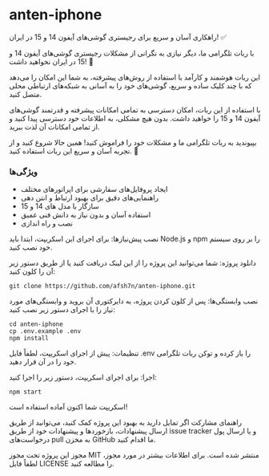 # anten-iphone
راهکاری آسان و سریع برای رجیستری گوشی‌های آیفون 14 و 15 در ایران! ✅


با ربات تلگرامی ما، دیگر نیازی به نگرانی از مشکلات رجیستری گوشی‌های آیفون 14 و 15 در ایران نخواهید داشت! 📱

این ربات هوشمند و کارآمد با استفاده از روش‌های پیشرفته، به شما این امکان را می‌دهد که با چند کلیک ساده و سریع، گوشی‌های خود را به آسانی به شبکه‌های ارتباطی محلی متصل کنید.

با استفاده از این ربات، امکان دسترسی به تمامی امکانات پیشرفته و قدرتمند گوشی‌های آیفون 14 و 15 را خواهید داشت. بدون هیچ مشکلی، به اطلاعات خود دسترسی پیدا کنید و از تمامی امکانات آن لذت ببرید.

بپیوندید به ربات تلگرامی ما و مشکلات خود را فراموش کنید! همین حالا شروع کنید و از تجربه آسان و سریع این ربات استفاده کنید. 🚀


###  ویژگی‌ها
- ایجاد پروفایل‌های سفارشی برای اپراتورهای مختلف 
- راهنمایی‌های دقیق برای بهبود ارتباط و انتن دهی
- سازگار با مدل های 14 و 15
- استفاده آسان و بدون نیاز به دانش فنی عمیق
- نصب و راه اندازی

نصب پیش‌نیازها: برای اجرای این اسکریپت، ابتدا باید Node.js و npm را بر روی سیستم خود نصب کنید.

دانلود پروژه: شما می‌توانید این پروژه را از این لینک دریافت کنید یا از طریق دستور زیر آن را کلون کنید:

```
git clone https://github.com/afsh7n/anten-iphone.git
```
نصب وابستگی‌ها: پس از کلون کردن پروژه، به دایرکتوری آن بروید و وابستگی‌های مورد نیاز را با اجرای دستور زیر نصب کنید:

``` 
cd anten-iphone
cp .env.example .env
npm install
```
تنظیمات: پیش از اجرای اسکریپت، لطفاً فایل .env را باز کرده و توکن ربات تلگرامی خود را در آن قرار دهید.

اجرا: برای اجرای اسکریپت، دستور زیر را اجرا کنید:

```
npm start
```

اسکریپت شما اکنون آماده استفاده است!

راهنمای مشارکت
اگر تمایل دارید به بهبود این پروژه کمک کنید، می‌توانید از طریق ارسال پیشنهادات، بازخوردها و پیشنهادات خود از طریق issue tracker و یا ارسال پول درخواست‌های pull به مخزن GitHub ما اقدام کنید.

مجوز
این پروژه تحت مجوز MIT منتشر شده است. برای اطلاعات بیشتر در مورد مجوز، لطفاً فایل LICENSE را مطالعه کنید.